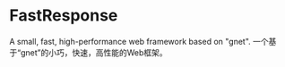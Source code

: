 # FastResponse
A small, fast, high-performance web framework based on "gnet". 一个基于“gnet”的小巧，快速，高性能的Web框架。
